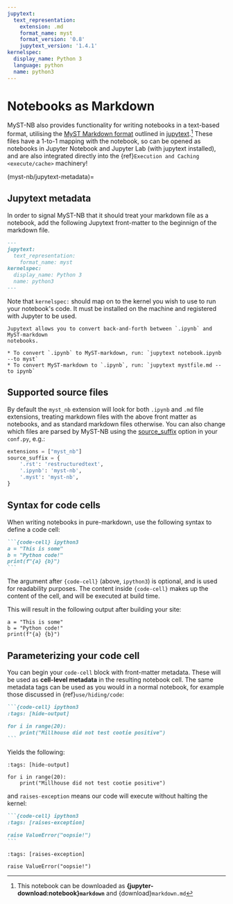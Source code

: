 ```yaml
---
jupytext:
  text_representation:
    extension: .md
    format_name: myst
    format_version: '0.8'
    jupytext_version: '1.4.1'
kernelspec:
  display_name: Python 3
  language: python
  name: python3
---
```

# Notebooks as Markdown

MyST-NB also provides functionality for writing notebooks in a text-based format,
utilising the [MyST Markdown format](https://jupytext.readthedocs.io/en/latest/formats.html#myst-markdown) outlined in [jupytext](https://jupytext.readthedocs.io).[^download]
These files have a 1-to-1 mapping with the notebook, so can be opened as notebooks
in Jupyter Notebook and Jupyter Lab (with jupytext installed), and are also integrated
directly into the {ref}`Execution and Caching <execute/cache>` machinery!

[^download]: This notebook can be downloaded as
            **{jupyter-download:notebook}`markdown`** and {download}`markdown.md`


(myst-nb/jupytext-metadata)=
## Jupytext metadata

In order to signal MyST-NB that it should treat your markdown file as a notebook,
add the following Jupytext front-matter to the beginnign of the markdown file.

```md
---
jupytext:
  text_representation:
    format_name: myst
kernelspec:
  display_name: Python 3
  name: python3
---
```

Note that `kernelspec:` should map on to the kernel you wish to use to run your
notebook's code. It must be installed on the machine and registered with Jupyter to
be used.

```{tip}
Jupytext allows you to convert back-and-forth between `.ipynb` and MyST-markdown
notebooks.

* To convert `.ipynb` to MyST-markdown, run: `jupytext notebook.ipynb --to myst`
* To convert MyST-markdown to `.ipynb`, run: `jupytext mystfile.md --to ipynb`
```

## Supported source files

By default the `myst_nb` extension will look for both `.ipynb` and `.md` file extensions,
treating markdown files with the above front matter as notebooks, and as standard
markdown files otherwise. You can also change which files are parsed by MyST-NB using
the [source_suffix](https://www.sphinx-doc.org/en/master/usage/configuration.html#confval-source_suffix)
option in your `conf.py`, e.g.:

```python
extensions = ["myst_nb"]
source_suffix = {
    '.rst': 'restructuredtext',
    '.ipynb': 'myst-nb',
    '.myst': 'myst-nb',
}
```

## Syntax for code cells

When writing notebooks in pure-markdown, use the following syntax to define a code cell:

````md
```{code-cell} ipython3
a = "This is some"
b = "Python code!"
print(f"{a} {b}")
```
````

The argument after `{code-cell}` (above, `ipython3`) is optional, and is used for
readability purposes. The content inside `{code-cell}` makes up the content of the cell,
and will be executed at build time.

This will result in the following output after building your site:

```{code-cell} ipython3
a = "This is some"
b = "Python code!"
print(f"{a} {b}")
```

## Parameterizing your code cell

You can begin your `code-cell` block with front-matter metadata. These will be used
as **cell-level metadata** in the resulting notebook cell.
The same metadata tags can be used as you would in a normal notebook,
for example those discussed in {ref}`use/hiding/code`:

````md
```{code-cell} ipython3
:tags: [hide-output]

for i in range(20):
    print("Millhouse did not test cootie positive")
```
````

Yields the following:

```{code-cell} ipython3
:tags: [hide-output]

for i in range(20):
    print("Millhouse did not test cootie positive")
```

and `raises-exception` means our code will execute without halting the kernel:

````md
```{code-cell} ipython3
:tags: [raises-exception]

raise ValueError("oopsie!")
```
````

```{code-cell} ipython3
:tags: [raises-exception]

raise ValueError("oopsie!")
```
